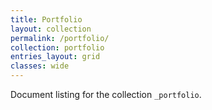 ```yaml
---
title: Portfolio
layout: collection
permalink: /portfolio/
collection: portfolio
entries_layout: grid
classes: wide
---
```


Document listing for the collection `_portfolio`.